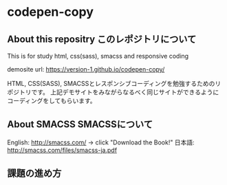 
# codepen-copy

## About this repositry このレポジトリについて

  This is for study html, css(sass), smacss and responsive coding

  demosite url: https://version-1.github.io/codepen-copy/

  HTML, CSS(SASS), SMACSSとレスポンシブコーディングを勉強するためのリポジトリです。
  上記デモサイトをみながらなるべく同じサイトができるようにコーディングをしてもらいます。

## About SMACSS SMACSSについて

English: http://smacss.com/ -> click "Download the Book!"
日本語: http://smacss.com/files/smacss-ja.pdf

## 課題の進め方
